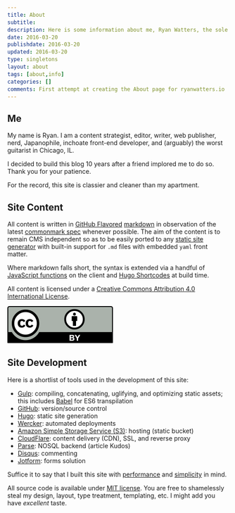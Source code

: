 ```yaml
---
title: About
subtitle:
description: Here is some information about me, Ryan Watters, the sole developer, publisher, writer, and editor for ryanwatters.io.
date: 2016-03-20
publishdate: 2016-03-20
updated: 2016-03-20
type: singletons
layout: about
tags: [about,info]
categories: []
comments: First attempt at creating the About page for ryanwatters.io
---
```


## Me

My name is Ryan. I am a content strategist, editor, writer, web publisher, nerd, Japanophile, inchoate front-end developer, and (arguably) the worst guitarist in Chicago, IL.

I decided to build this blog 10 years after a friend implored me to do so. Thank you for your patience.

For the record, this site is classier and cleaner than my apartment.

## Site Content

All content is written in [GitHub Flavored][] [markdown](https://daringfireball.net/projects/markdown/) in observation of the latest [commonmark spec][] whenever possible. The aim of the content is to remain CMS independent so as to be easily ported to any [static site generator][] with built-in support for `.md` files with embedded `yaml` front matter.

Where markdown falls short, the syntax is extended via a handful of [JavaScript functions][] on the client and [Hugo Shortcodes][] at build time.

All content is licensed under a [Creative Commons Attribution 4.0 International License](http://creativecommons.org/licenses/by/4.0/).

<a href="http://creativecommons.org/licenses/by/4.0/" target="_blank" class="creative-commons"><img src="/assets/images/icons/cc-by.svg" class="cc-license-icon" alt="Creative Commons Attribution 4.0 License icon"></a>

## Site Development

Here is a shortlist of tools used in the development of this site:

* [Gulp][]: compiling, concatenating, uglifying, and optimizing static assets; this includes [Babel][] for ES6 transpilation
* [GitHub][]: version/source control
* [Hugo][]: static site generation
* [Wercker][]: automated deployments
* [Amazon Simple Storage Service (S3)][]: hosting (static bucket)
* [CloudFlare][]: content delivery (CDN), SSL, and reverse proxy
* [Parse][]: NOSQL backend (article Kudos)
* [Disqus][]: commenting
* [Jotform][]: forms solution

Suffice it to say that I built this site with [performance][] and [simplicity][] in mind.

All source code is available under [MIT license][]. You are free to shamelessly steal my design, layout, type treatment, templating, etc. I might add you have *excellent* taste.

[Amazon Simple Storage Service (S3)]:https://aws.amazon.com/s3/
[Babel]:https://babeljs.io/
[CloudFlare]:https://www.cloudflare.com
[commonmark spec]:http://spec.commonmark.org/
[Disqus]:https://disqus.com/
[Jotform]:http://www.jotform.com/
[GitHub]:https://github.com/rdwatters/ryanwattersme
[GitHub Flavored]:https://help.github.com/articles/basic-writing-and-formatting-syntax/
[Gulp]:http://gulpjs.com/
[available on GitHub]:https://www.github.com/rdwatters/ryanwattersme
[Hugo]:http://gohugo.io/
[Hugo Shortcodes]:http://gohugo.io/extras/shortcodes/
[JavaScript Functions]:https://github.com/rdwatters/ryanwattersme/tree/master/assets/js/modules
[MIT License]:https://opensource.org/licenses/MIT
[parse]:https://www.parse.com
[performance]:https://developers.google.com/speed/pagespeed/insights/?url=https%3A%2F%2Fryanwatters.io
[simplicity]:/colophon/
[static site generator]:https://www.staticgen.com/
[wercker]:http://wercker.com/



